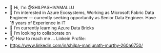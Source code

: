 - 👋 Hi, I’m @SHILPASHIVAMALLU
- 👀 I’m interested in Azure Ecosystems, Working as Microsoft Fabric Data Engineer -- currently seeking opportunity as Senior Data Engineer. Have 15 years of Experience in IT
- 🌱 I’m currently learning Azure Data Bricks 
- 💞️ I’m looking to collaborate on 
- 📫 How to reach me ... Linkein Profile:
- https://www.linkedin.com/in/shilpa-manjunath-murthy-260a6750/

<!---
SHILPASHIVAMALLU/SHILPASHIVAMALLU is a ✨ special ✨ repository because its `README.md` (this file) appears on your GitHub profile.
You can click the Preview link to take a look at your changes.
--->
